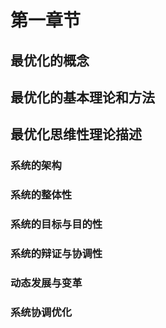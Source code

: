 # 第一章节

## 最优化的概念

## 最优化的基本理论和方法

## 最优化思维性理论描述

### 系统的架构

### 系统的整体性

### 系统的目标与目的性

### 系统的辩证与协调性

### 动态发展与变革

### 系统协调优化